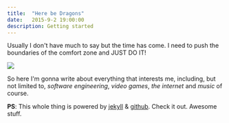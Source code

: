 ```yaml
---
title:  "Here be Dragons"
date:   2015-9-2 19:00:00
description: Getting started
---
```


Usually I don't have much to say but the time has come. I need to push the boundaries of the comfort zone and JUST DO IT!

![](https://i.ytimg.com/vi/CLOpX2cu-4g/maxresdefault.jpg)

So here I'm gonna write about everything that interests me, including, but not limited to, _software engineering_, _video games_, _the internet_ and _music_ of course.

__PS__: This whole thing is powered by [jekyll][jekyll] & [github][github]. Check it out. Awesome stuff.

[jekyll]: http://jekyllrb.com
[github]: http://github.com
